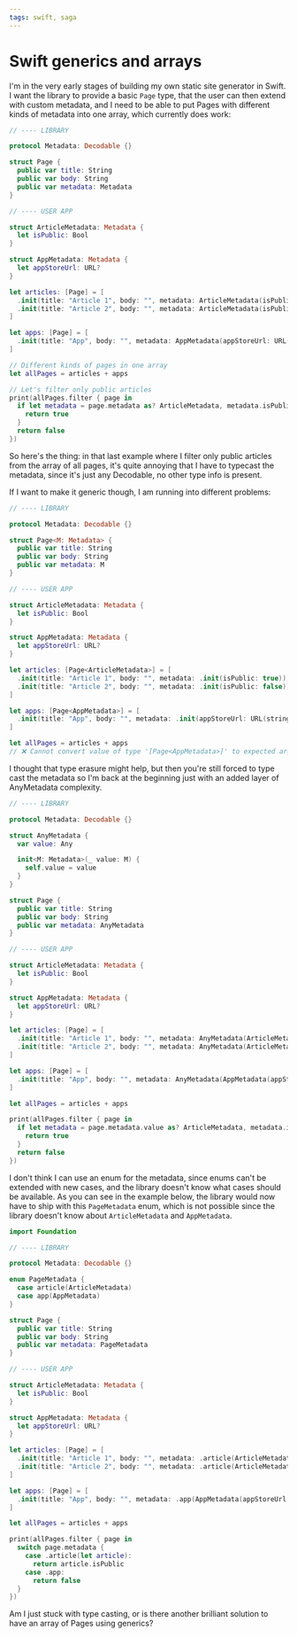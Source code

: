 ```yaml
---
tags: swift, saga
---
```


# Swift generics and arrays
I'm in the very early stages of building my own static site generator in Swift. I want the library to provide a basic `Page` type, that the user can then extend with custom metadata, and I need to be able to put Pages with different kinds of metadata into one array, which currently does work:

``` swift
// ---- LIBRARY

protocol Metadata: Decodable {}

struct Page {
  public var title: String
  public var body: String
  public var metadata: Metadata
}

// ---- USER APP

struct ArticleMetadata: Metadata {
  let isPublic: Bool
}

struct AppMetadata: Metadata {
  let appStoreUrl: URL?
}

let articles: [Page] = [
  .init(title: "Article 1", body: "", metadata: ArticleMetadata(isPublic: true)),
  .init(title: "Article 2", body: "", metadata: ArticleMetadata(isPublic: false)),
]

let apps: [Page] = [
  .init(title: "App", body: "", metadata: AppMetadata(appStoreUrl: URL(string: "https://www.example.com")))
]

// Different kinds of pages in one array
let allPages = articles + apps

// Let's filter only public articles
print(allPages.filter { page in
  if let metadata = page.metadata as? ArticleMetadata, metadata.isPublic {
    return true
  }
  return false
})
```

So here's the thing: in that last example where I filter only public articles from the array of all pages, it's quite annoying that I have to typecast the metadata, since it's just any Decodable, no other type info is present. 

If I want to make it generic though, I am running into different problems:

``` swift
// ---- LIBRARY

protocol Metadata: Decodable {}

struct Page<M: Metadata> {
  public var title: String
  public var body: String
  public var metadata: M
}

// ---- USER APP

struct ArticleMetadata: Metadata {
  let isPublic: Bool
}

struct AppMetadata: Metadata {
  let appStoreUrl: URL?
}

let articles: [Page<ArticleMetadata>] = [
  .init(title: "Article 1", body: "", metadata: .init(isPublic: true)),
  .init(title: "Article 2", body: "", metadata: .init(isPublic: false)),
]

let apps: [Page<AppMetadata>] = [
  .init(title: "App", body: "", metadata: .init(appStoreUrl: URL(string: "https://www.example.com")))
]

let allPages = articles + apps
// ❌ Cannot convert value of type '[Page<AppMetadata>]' to expected argument type 'Array<Page<ArticleMetadata>>'
```

I thought that type erasure might help, but then you're still forced to type cast the metadata so I'm back at the beginning just with an added layer of AnyMetadata complexity.

``` swift
// ---- LIBRARY

protocol Metadata: Decodable {}

struct AnyMetadata {
  var value: Any

  init<M: Metadata>(_ value: M) {
    self.value = value
  }
}

struct Page {
  public var title: String
  public var body: String
  public var metadata: AnyMetadata
}

// ---- USER APP

struct ArticleMetadata: Metadata {
  let isPublic: Bool
}

struct AppMetadata: Metadata {
  let appStoreUrl: URL?
}

let articles: [Page] = [
  .init(title: "Article 1", body: "", metadata: AnyMetadata(ArticleMetadata(isPublic: true))),
  .init(title: "Article 2", body: "", metadata: AnyMetadata(ArticleMetadata(isPublic: false))),
]

let apps: [Page] = [
  .init(title: "App", body: "", metadata: AnyMetadata(AppMetadata(appStoreUrl: URL(string: "https://www.example.com"))))
]

let allPages = articles + apps

print(allPages.filter { page in
  if let metadata = page.metadata.value as? ArticleMetadata, metadata.isPublic {
    return true
  }
  return false
})
```

I don't think I can use an enum for the metadata, since enums can't be extended with new cases, and the library doesn't know what cases should be available. As you can see in the example below, the library would now have to ship with this `PageMetadata` enum, which is not possible since the library doesn't know about `ArticleMetadata` and `AppMetadata`. 

``` swift
import Foundation

// ---- LIBRARY

protocol Metadata: Decodable {}

enum PageMetadata {
  case article(ArticleMetadata)
  case app(AppMetadata)
}

struct Page {
  public var title: String
  public var body: String
  public var metadata: PageMetadata
}

// ---- USER APP

struct ArticleMetadata: Metadata {
  let isPublic: Bool
}

struct AppMetadata: Metadata {
  let appStoreUrl: URL?
}

let articles: [Page] = [
  .init(title: "Article 1", body: "", metadata: .article(ArticleMetadata(isPublic: true))),
  .init(title: "Article 2", body: "", metadata: .article(ArticleMetadata(isPublic: false))),
]

let apps: [Page] = [
  .init(title: "App", body: "", metadata: .app(AppMetadata(appStoreUrl: URL(string: "https://www.example.com"))))
]

let allPages = articles + apps

print(allPages.filter { page in
  switch page.metadata {
    case .article(let article):
      return article.isPublic
    case .app:
      return false
  }
})
```

Am I just stuck with type casting, or is there another brilliant solution to have an array of Pages using generics?
